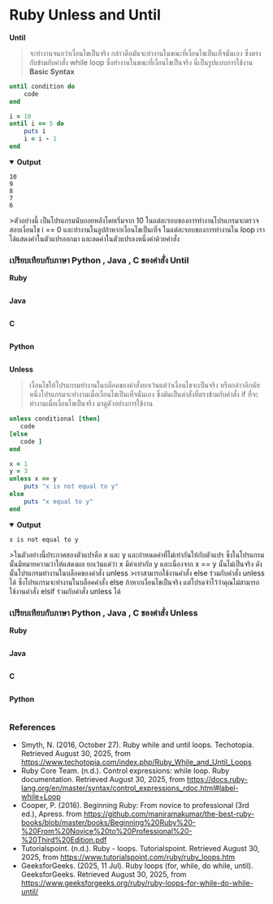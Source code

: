 # Ruby Unless and Until

**Until**
> จะทำงานจนกว่าเงื่อนไขเป็นจริง กล่าวคือมันจะทำงานในขณะที่เงื่อนไขเป็นเท็จนั่นเอง ซึ่งตรงกับข้ามกับคำสั่ง while loop ซึ่งทำงานในขณะที่เงื่อนไขเป็นจริง นี่เป็นรูปแบบการใช้งาน
**Basic Syntax**
``` ruby
until condition do
    code
end
```
``` ruby
i = 10
until i == 5 do
    puts i
    i = i - 1
end
```
<details open>
  <summary><strong>Output</strong></summary>
  <pre><code>10
9
8
7
6
</code></pre>
</details>
>ตัวอย่างนี้ เป็นโปรแกรมนับถอยหลังโดยเริ่มจาก 10 ในแต่ละรอบของการทำงานโปรแกรมจะตรวจสอบเงื่อนไข i == 0 และทำงานในลูปถ้าหากเงื่อนไขเป็นเท็จ ในแต่ละรอบของการทำงานใน loop เราได้แสดงค่าในตัวแปรออกมา และลดค่าในตัวแปรลงหนึ่งค่าด้วยคำสั่ง

### เปรียบเทียบกับภาษา Python , Java , C ของคำสั่ง Until

**Ruby**
``` ruby

```
**Java**
``` Java

```
**C**
``` C

```
**Python**
``` Python

``` 
**Unless**
>เงื่อนไขให้โปรแกรมทำงานในบล็อคของคำสั่งยกเว้นแต่ว่าเงื่อนไขจะเป็นจริง หรือกล่าวอีกนัยหนึ่งโปรแกรมจะทำงานเมื่อเงื่อนไขเป็นเท็จนั่นเอง ซึ่งมันเป็นคำสั่งที่ตรงข้ามกับคำสั่ง if ที่จะทำงานเมื่อเงื่อนไขเป็นจริง มาดูตัวอย่างการใช้งาน
``` ruby
unless conditional [then]
   code
[else
   code ]
end
```
``` ruby
x = 1
y = 3
unless x == y
    puts "x is not equal to y"
else
    puts "x equal to y"
end
```
<details open>
  <summary><strong>Output</strong></summary>
  <pre><code>x is not equal to y
</code></pre>
</details>
>ในตัวอย่างนี้ประกาศสองตัวแปรคือ x และ y และกำหนดค่าที่ไม่เท่ากันให้กับตัวแปร ซึ่งในโปรแกรมนั้นมีหมายความว่าให้แสดงผล ยกเว้นแต่ว่า x มีค่าเท่ากับ y และเนื่องจาก x == y นั้นไม่เป็นจริง ดังนั้นโปรแกรมทำงานในบล็อคของคำสั่ง unless
>เราสามารถใช้งานคำสั่ง else ร่วมกับคำสั่ง unless ได้ ซึ่งโปรแกรมจะทำงานในบล็อคคำสั่ง else ถ้าหากเงื่อนไขเป็นจริง แต่โปรดจำไว้ว่าคุณไม่สามารถใช้งานคำสั่ง elsif ร่วมกับคำสั่ง unless ได้

### เปรียบเทียบกับภาษา Python , Java , C ของคำสั่ง Unless

**Ruby**
``` ruby

```
**Java**
``` Java

```
**C**
``` C

```
**Python**
``` Python

``` 
### References
* Smyth, N. (2016, October 27). Ruby while and until loops. Techotopia. Retrieved August 30, 2025, from https://www.techotopia.com/index.php/Ruby_While_and_Until_Loops
* Ruby Core Team. (n.d.). Control expressions: while loop. Ruby documentation. Retrieved August 30, 2025, from
https://docs.ruby-lang.org/en/master/syntax/control_expressions_rdoc.html#label-while+Loop
* Cooper, P. (2016). Beginning Ruby: From novice to professional (3rd ed.), Apress. from
https://github.com/maniramakumar/the-best-ruby-books/blob/master/books/Beginning%20Ruby%20-%20From%20Novice%20to%20Professional%20-%20Third%20Edition.pdf
* Tutorialspoint. (n.d.). Ruby - loops. Tutorialspoint. Retrieved August 30, 2025, from
https://www.tutorialspoint.com/ruby/ruby_loops.htm
* GeeksforGeeks. (2025, 11 Jul). Ruby loops (for, while, do while, until). GeeksforGeeks. Retrieved August 30, 2025, from
https://www.geeksforgeeks.org/ruby/ruby-loops-for-while-do-while-until/
### 
